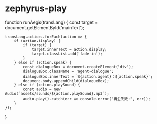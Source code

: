 # zephyrus-play

function runAegis(transLang) {
    const target = document.getElementById('mainText');

    transLang.actions.forEach(action => {
        if (action.display) {
            if (target) {
                target.innerText = action.display;
                target.classList.add('fade-in');
            }
        } else if (action.speak) {
            const dialogueBox = document.createElement('div');
            dialogueBox.className = 'agent-dialogue';
            dialogueBox.innerText = `${action.agent}：${action.speak}`;
            document.body.appendChild(dialogueBox);
        } else if (action.playSound) {
            const audio = new Audio(`assets/sounds/${action.playSound}.mp3`);
            audio.play().catch(err => console.error("再生失敗:", err));
        }
    });
}
